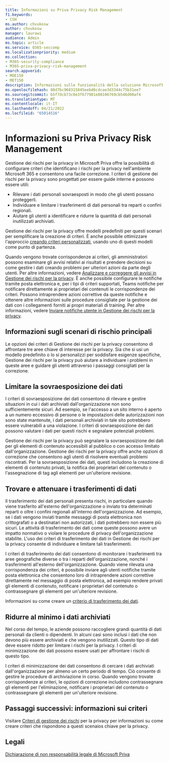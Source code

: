 ```yaml
---
title: Informazioni su Priva Privacy Risk Management
f1.keywords:
- CSH
ms.author: chvukosw
author: chvukosw
manager: laurawi
audience: Admin
ms.topic: article
ms.service: O365-seccomp
ms.localizationpriority: medium
ms.collection:
- M365-security-compliance
- M365-priva-privacy-risk-management
search.appverid:
- MOE150
- MET150
description: Informazioni sulle funzionalità della soluzione Microsoft Priva Privacy Risk Management per la gestione della riduzione al minimo dei dati, del trasferimento dei dati e dei rischi di sovraesposizione dei dati. Usare i criteri per rilevare e correggere i problemi.
ms.openlocfilehash: 88d7bc968315845eebd6cdcae3d3344c75b31ee7
ms.sourcegitcommit: b5f7dcb73c0e3f677981e80106769cb546d00af4
ms.translationtype: MT
ms.contentlocale: it-IT
ms.lasthandoff: 04/21/2022
ms.locfileid: "65014516"
---
```

# <a name="learn-about-priva-privacy-risk-management"></a>Informazioni su Priva Privacy Risk Management

Gestione dei rischi per la privacy in Microsoft Priva offre la possibilità di configurare criteri che identificano i rischi per la privacy nell'ambiente Microsoft 365 e consentono una facile correzione. I criteri di gestione dei rischi per la privacy sono progettati per essere guide interne e possono essere utili:

- Rilevare i dati personali sovraesposti in modo che gli utenti possano proteggerli.
- Individuare e limitare i trasferimenti di dati personali tra reparti o confini regionali.
- Aiutare gli utenti a identificare e ridurre la quantità di dati personali inutilizzati archiviati.

Gestione dei rischi per la privacy offre modelli predefiniti per questi scenari per semplificare la creazione di criteri. È anche possibile ottimizzare l'approccio [creando criteri personalizzati](risk-management-policies.md), usando uno di questi modelli come punto di partenza.

Quando vengono trovate corrispondenze ai criteri, gli amministratori possono esaminare gli avvisi relativi ai risultati e prendere decisioni su come gestire i dati creando problemi per ulteriori azioni da parte degli utenti. Per altre informazioni, vedere [Analizzare e correggere gli avvisi in Gestione dei rischi per la privacy](risk-management-alerts.md). È anche possibile configurare le notifiche tramite posta elettronica e, per i tipi di criteri supportati, Teams notifiche per notificare direttamente ai proprietari dei contenuti le corrispondenze dei criteri. Possono intraprendere azioni correttive da queste notifiche e ottenere altre informazioni sulle procedure consigliate per la gestione dei dati con i collegamenti forniti ai propri materiali di training. Per altre informazioni, vedere [Inviare notifiche utente in Gestione dei rischi per la privacy](risk-management-notifications.md).

## <a name="learn-about-key-risk-scenarios"></a>Informazioni sugli scenari di rischio principali

Le opzioni dei criteri di Gestione dei rischi per la privacy consentono di affrontare tre aree chiave di interesse per la privacy. Sia che si usi un modello predefinito o lo si personalizzi per soddisfare esigenze specifiche, Gestione dei rischi per la privacy può aiutare a individuare i problemi in queste aree e guidare gli utenti attraverso i passaggi consigliati per la correzione.

## <a name="limit-data-overexposure"></a>Limitare la sovraesposizione dei dati

I criteri di sovraesposizione dei dati consentono di rilevare e gestire situazioni in cui i dati archiviati dall'organizzazione non sono sufficientemente sicuri. Ad esempio, se l'accesso a un sito interno è aperto a un numero eccessivo di persone o le impostazioni delle autorizzazioni non sono state mantenute, i dati personali archiviati in tale sito potrebbero essere vulnerabili a una violazione. I criteri di sovraesposizione dei dati possono valutare i dati per questi rischi e segnalare potenziali problemi.

Gestione dei rischi per la privacy può segnalare la sovraesposizione dei dati per gli elementi di contenuto accessibili al pubblico o con accesso limitato dall'organizzazione. Gestione dei rischi per la privacy offre anche opzioni di correzione che consentono agli utenti di risolvere eventuali problemi riscontrati. Per la sovraesposizione dei dati, questi includono la creazione di elementi di contenuto privati, la notifica dei proprietari del contenuto o l'assegnazione di tag agli elementi per un'ulteriore revisione.

## <a name="find-and-mitigate-data-transfers"></a>Trovare e attenuare i trasferimenti di dati

Il trasferimento dei dati personali presenta rischi, in particolare quando viene trasferito all'esterno dell'organizzazione o inviato tra determinati reparti o oltre i confini regionali all'interno dell'organizzazione. Ad esempio, se i dati vengono inviati tramite messaggi di posta elettronica non crittografati o a destinatari non autorizzati, i dati potrebbero non essere più sicuri. Le attività di trasferimento dei dati come queste possono avere un impatto normativo o violare le procedure di privacy dell'organizzazione stabilite. L'uso dei criteri di trasferimento dei dati in Gestione dei rischi per la privacy consente di individuare e limitare tali trasferimenti.

I criteri di trasferimento dei dati consentono di monitorare i trasferimenti tra aree geografiche diverse o tra i reparti dell'organizzazione, nonché i trasferimenti all'esterno dell'organizzazione. Quando viene rilevata una corrispondenza dei criteri, è possibile inviare agli utenti notifiche tramite posta elettronica che consentono loro di intraprendere azioni correttive direttamente nel messaggio di posta elettronica, ad esempio rendere privati gli elementi di contenuto, notificare i proprietari del contenuto o contrassegnare gli elementi per un'ulteriore revisione.

Informazioni su come creare un [criterio di trasferimento dei dati](risk-management-policy-data-transfer.md).

## <a name="minimize-stored-data"></a>Ridurre al minimo i dati archiviati

Nel corso del tempo, le aziende possono raccogliere grandi quantità di dati personali da clienti o dipendenti. In alcuni casi sono inclusi i dati che non devono più essere archiviati e che vengono inutilizzati. Questo tipo di dati deve essere ridotto per limitare i rischi per la privacy. I criteri di minimizzazione dei dati possono essere usati per affrontare i rischi di questo tipo.

I criteri di minimizzazione dei dati consentono di cercare i dati archiviati dall'organizzazione per almeno un certo periodo di tempo. Ciò consente di gestire le procedure di archiviazione in corso. Quando vengono trovate corrispondenze ai criteri, le opzioni di correzione includono contrassegnare gli elementi per l'eliminazione, notificare i proprietari del contenuto o contrassegnare gli elementi per un'ulteriore revisione.

## <a name="next-steps-learn-about-policies"></a>Passaggi successivi: informazioni sui criteri

Visitare [Criteri di gestione dei rischi](risk-management-policies.md) per la privacy per informazioni su come creare criteri che rispondono a questi scenaios chiave per la privacy.

## <a name="legal-disclaimer"></a>Legali

[Dichiarazione di non responsabilità legale di Microsoft Priva](priva-disclaimer.md)
